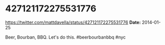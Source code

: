 # 427121172275531776
https://twitter.com/mattdavella/status/427121172275531776
**Date:** 2014-01-25

Beer, Bourban, BBQ. Let's do this. #beerbourbanbbq #nyc

